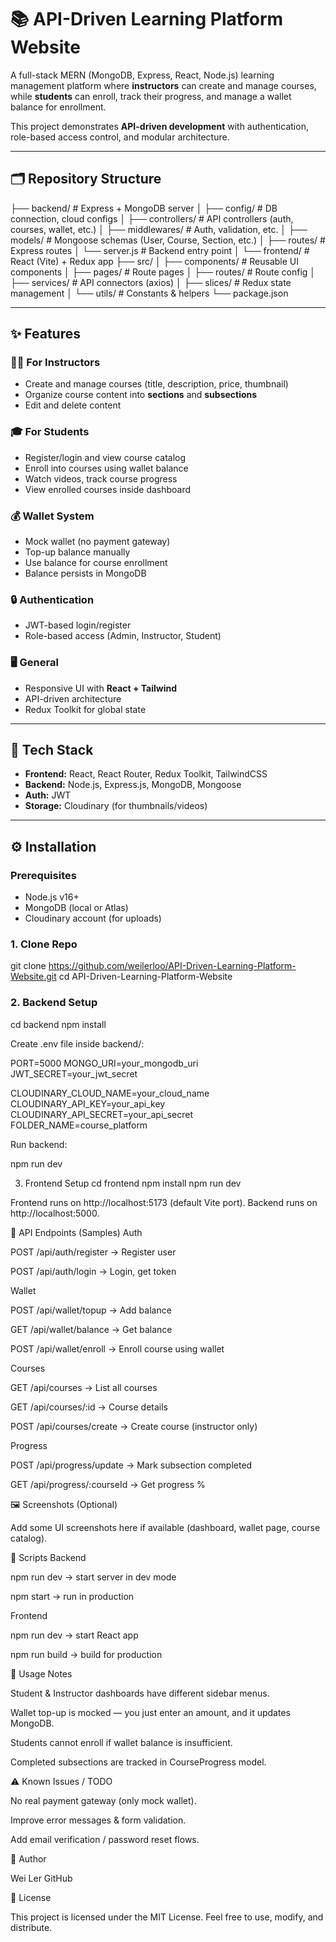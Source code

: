 # 📚 API-Driven Learning Platform Website

A full-stack MERN (MongoDB, Express, React, Node.js) learning management platform where **instructors** can create and manage courses, while **students** can enroll, track their progress, and manage a wallet balance for enrollment.  

This project demonstrates **API-driven development** with authentication, role-based access control, and modular architecture.

---

## 🗂 Repository Structure

├── backend/ # Express + MongoDB server
│ ├── config/ # DB connection, cloud configs
│ ├── controllers/ # API controllers (auth, courses, wallet, etc.)
│ ├── middlewares/ # Auth, validation, etc.
│ ├── models/ # Mongoose schemas (User, Course, Section, etc.)
│ ├── routes/ # Express routes
│ └── server.js # Backend entry point
│
└── frontend/ # React (Vite) + Redux app
├── src/
│ ├── components/ # Reusable UI components
│ ├── pages/ # Route pages
│ ├── routes/ # Route config
│ ├── services/ # API connectors (axios)
│ ├── slices/ # Redux state management
│ └── utils/ # Constants & helpers
└── package.json


---

## ✨ Features

### 👩‍🏫 For Instructors
- Create and manage courses (title, description, price, thumbnail)
- Organize course content into **sections** and **subsections**
- Edit and delete content

### 🎓 For Students
- Register/login and view course catalog
- Enroll into courses using wallet balance
- Watch videos, track course progress
- View enrolled courses inside dashboard

### 💰 Wallet System
- Mock wallet (no payment gateway)
- Top-up balance manually
- Use balance for course enrollment
- Balance persists in MongoDB

### 🔒 Authentication
- JWT-based login/register
- Role-based access (Admin, Instructor, Student)

### 🖥 General
- Responsive UI with **React + Tailwind**
- API-driven architecture
- Redux Toolkit for global state

---

## 🚀 Tech Stack

- **Frontend:** React, React Router, Redux Toolkit, TailwindCSS  
- **Backend:** Node.js, Express.js, MongoDB, Mongoose  
- **Auth:** JWT  
- **Storage:** Cloudinary (for thumbnails/videos)  

---

## ⚙️ Installation

### Prerequisites
- Node.js v16+
- MongoDB (local or Atlas)
- Cloudinary account (for uploads)

### 1. Clone Repo

git clone https://github.com/weilerloo/API-Driven-Learning-Platform-Website.git
cd API-Driven-Learning-Platform-Website

### 2. Backend Setup
cd backend
npm install


Create .env file inside backend/:

PORT=5000
MONGO_URI=your_mongodb_uri
JWT_SECRET=your_jwt_secret

CLOUDINARY_CLOUD_NAME=your_cloud_name
CLOUDINARY_API_KEY=your_api_key
CLOUDINARY_API_SECRET=your_api_secret
FOLDER_NAME=course_platform


Run backend:

npm run dev

3. Frontend Setup
cd frontend
npm install
npm run dev


Frontend runs on http://localhost:5173 (default Vite port).
Backend runs on http://localhost:5000.

🔌 API Endpoints (Samples)
Auth

POST /api/auth/register → Register user

POST /api/auth/login → Login, get token

Wallet

POST /api/wallet/topup → Add balance

GET /api/wallet/balance → Get balance

POST /api/wallet/enroll → Enroll course using wallet

Courses

GET /api/courses → List all courses

GET /api/courses/:id → Course details

POST /api/courses/create → Create course (instructor only)

Progress

POST /api/progress/update → Mark subsection completed

GET /api/progress/:courseId → Get progress %

🖼 Screenshots (Optional)

Add some UI screenshots here if available (dashboard, wallet page, course catalog).

📜 Scripts
Backend

npm run dev → start server in dev mode

npm start → run in production

Frontend

npm run dev → start React app

npm run build → build for production

🧭 Usage Notes

Student & Instructor dashboards have different sidebar menus.

Wallet top-up is mocked — you just enter an amount, and it updates MongoDB.

Students cannot enroll if wallet balance is insufficient.

Completed subsections are tracked in CourseProgress model.

⚠️ Known Issues / TODO

No real payment gateway (only mock wallet).

Improve error messages & form validation.

Add email verification / password reset flows.

👤 Author

Wei Ler
GitHub

📄 License

This project is licensed under the MIT License.
Feel free to use, modify, and distribute.
